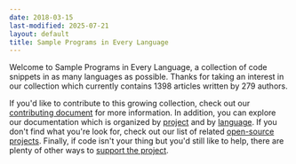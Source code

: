 ```yaml
---
date: 2018-03-15
last-modified: 2025-07-21
layout: default
title: Sample Programs in Every Language
---
```


Welcome to Sample Programs in Every Language, a collection of code snippets in as many languages as possible. Thanks for taking an interest in our collection which currently contains 1398 articles written by 279 authors.

If you'd like to contribute to this growing collection, check out our [contributing document](https://github.com/TheRenegadeCoder/sample-programs/blob/master/.github/CONTRIBUTING.md) for more information. In addition, you can explore our documentation which is organized by [project](/projects) and by [language](/languages). If you don't find what you're look for, check out our list of related [open-source projects](/related). Finally, if code isn't your thing but you'd still like to help, there are plenty of other ways to [support the project](https://therenegadecoder.com/updates/5-ways-you-can-support-the-renegade-coder/).